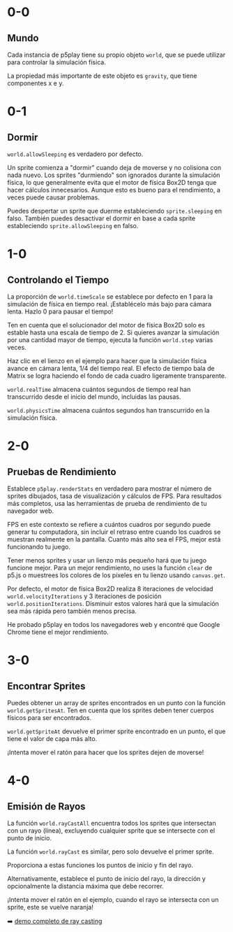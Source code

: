 # 0-0

## Mundo

Cada instancia de p5play tiene su propio objeto `world`, que se puede utilizar para controlar la simulación física.

La propiedad más importante de este objeto es `gravity`, que tiene componentes x e y.

# 0-1

## Dormir

`world.allowSleeping` es verdadero por defecto.

Un sprite comienza a "dormir" cuando deja de moverse y no colisiona con nada nuevo. Los sprites "durmiendo" son ignorados durante la simulación física, lo que generalmente evita que el motor de física Box2D tenga que hacer cálculos innecesarios. Aunque esto es bueno para el rendimiento, a veces puede causar problemas.

Puedes despertar un sprite que duerme estableciendo `sprite.sleeping` en falso. También puedes desactivar el dormir en base a cada sprite estableciendo `sprite.allowSleeping` en falso.

# 1-0

## Controlando el Tiempo

La proporción de `world.timeScale` se establece por defecto en 1 para la simulación de física en tiempo real. ¡Establécelo más bajo para cámara lenta. Hazlo 0 para pausar el tiempo!

Ten en cuenta que el solucionador del motor de física Box2D solo es estable hasta una escala de tiempo de 2. Si quieres avanzar la simulación por una cantidad mayor de tiempo, ejecuta la función `world.step` varias veces.

Haz clic en el lienzo en el ejemplo para hacer que la simulación física avance en cámara lenta, 1/4 del tiempo real. El efecto de tiempo bala de Matrix se logra haciendo el fondo de cada cuadro ligeramente transparente.

`world.realTime` almacena cuántos segundos de tiempo real han transcurrido desde el inicio del mundo, incluidas las pausas.

`world.physicsTime` almacena cuántos segundos han transcurrido en la simulación física.

# 2-0

## Pruebas de Rendimiento

Establece `p5play.renderStats` en verdadero para mostrar el número de sprites dibujados, tasa de visualización y cálculos de FPS. Para resultados más completos, usa las herramientas de prueba de rendimiento de tu navegador web.

FPS en este contexto se refiere a cuántos cuadros por segundo puede generar tu computadora, sin incluir el retraso entre cuando los cuadros se muestran realmente en la pantalla. Cuanto más alto sea el FPS, mejor está funcionando tu juego.

Tener menos sprites y usar un lienzo más pequeño hará que tu juego funcione mejor. Para un mejor rendimiento, no uses la función `clear` de p5.js o muestrees los colores de los píxeles en tu lienzo usando `canvas.get`.

Por defecto, el motor de física Box2D realiza 8 iteraciones de velocidad `world.velocityIterations` y 3 iteraciones de posición `world.positionIterations`. Disminuir estos valores hará que la simulación sea más rápida pero también menos precisa.

He probado p5play en todos los navegadores web y encontré que Google Chrome tiene el mejor rendimiento.

# 3-0

## Encontrar Sprites

Puedes obtener un array de sprites encontrados en un punto con la función `world.getSpritesAt`. Ten en cuenta que los sprites deben tener cuerpos físicos para ser encontrados.

`world.getSpriteAt` devuelve el primer sprite encontrado en un punto, el que tiene el valor de capa más alto.

¡Intenta mover el ratón para hacer que los sprites dejen de moverse!

# 4-0

## Emisión de Rayos

La función `world.rayCastAll` encuentra todos los sprites que intersectan con un rayo (línea), excluyendo cualquier sprite que se intersecte con el punto de inicio.

La función `world.rayCast` es similar, pero solo devuelve el primer sprite.

Proporciona a estas funciones los puntos de inicio y fin del rayo.

Alternativamente, establece el punto de inicio del rayo, la dirección y opcionalmente la distancia máxima que debe recorrer.

¡Intenta mover el ratón en el ejemplo, cuando el rayo se intersecta con un sprite, este se vuelve naranja!

➡️ [demo completo de ray casting](https://openprocessing.org/sketch/2469202)

